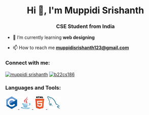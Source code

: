 <h1 align="center">Hi 👋, I'm Muppidi Srishanth</h1>
<h3 align="center"> CSE Student from India</h3>

- 🌱 I’m currently learning **web designing**

- 📫 How to reach me **muppidisrishanth123@gmail.com**

<h3 align="left">Connect with me:</h3>
<p align="left">
<a href="https://www.linkedin.com/in/muppidi-srishanth-5a530b290/" target="blank"><img align="center" src="https://raw.githubusercontent.com/rahuldkjain/github-profile-readme-generator/master/src/images/icons/Social/linked-in-alt.svg" alt="muppidi srishanth" height="30" width="40" /></a>
<a href="https://www.hackerrank.com/profile/muppidisrishant1" target="blank"><img align="center" src="https://raw.githubusercontent.com/rahuldkjain/github-profile-readme-generator/master/src/images/icons/Social/hackerrank.svg" alt="b22cs186" height="30" width="40" /></a>
</p>

<h3 align="left">Languages and Tools:</h3> <a href="https://www.cprogramming.com/" target="_blank" rel="noreferrer"> <img src="https://raw.githubusercontent.com/devicons/devicon/master/icons/c/c-original.svg" alt="c" width="40" height="40"/> </a>  <a href="https://www.java.com" target="_blank" rel="noreferrer"> <img src="https://raw.githubusercontent.com/devicons/devicon/master/icons/java/java-original.svg" alt="java" width="40" height="40"/> </a><a href="https://www.w3.org/html/" target="_blank" rel="noreferrer"> <img src="https://raw.githubusercontent.com/devicons/devicon/master/icons/html5/html5-original-wordmark.svg" alt="html5" width="40" height="40"/> </a>
<a href="https://www.w3schools.com/MySQL/default.asp" target="_blank" rel="noreferrer"> <img src="https://raw.githubusercontent.com/devicons/devicon/master/icons/mysql/mysql-original.svg" alt="html5" width="40" height="40"/> </a>

